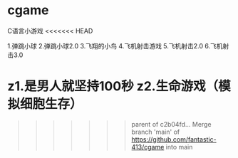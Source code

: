 # cgame
C语言小游戏
<<<<<<< HEAD

1.弹跳小球
2.弹跳小球2.0
3.飞翔的小鸟
4.飞机射击游戏
5.飞机射击2.0
6.飞机射击3.0

z1.是男人就坚持100秒
z2.生命游戏（模拟细胞生存）
=======
>>>>>>> parent of c2b04fd... Merge branch 'main' of https://github.com/fantastic-413/cgame into main
